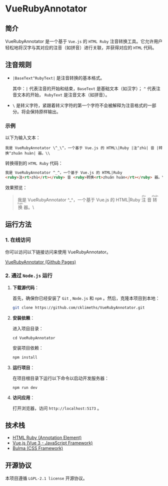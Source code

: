 # VueRubyAnnotator

## 简介

VueRubyAnnotator 是一个基于 `Vue.js` 的 `HTML Ruby` 注音转换工具。它允许用户轻松地将汉字与其对应的注音（如拼音）进行关联，并获得对应的 `HTML` 代码。

## 注音规则

- `|BaseText^RubyText|` 是注音转换的基本格式。

  其中：`|` 代表注音的开始和结束，`BaseText` 是基础文本（如汉字）； `^` 代表注音文本的开始， `RubyText` 是注音文本（如拼音）。

- `\` 是转义字符，紧跟着转义字符的第一个字符不会被解释为注音格式的一部分。将会保持原样输出。

### 示例

以下为输入文本：

```
我是 VueRubyAnnotator \^_\^，一个基于 Vue.js 的 HTML\|Ruby |注^zhù| 音 |转换^zhuǎn huàn| 器。\\
```

转换得到的 `HTML Ruby` 代码：

```html
我是 VueRubyAnnotator ^_^，一个基于 Vue.js 的 HTML|Ruby
<ruby>注<rt>zhù</rt></ruby> 音 <ruby>转换<rt>zhuǎn huàn</rt></ruby> 器。\
```

效果预览：

> 我是 VueRubyAnnotator ^\_^，一个基于 Vue.js 的 HTML|Ruby <ruby>注<rt>zhù</rt></ruby> 音 <ruby>转换<rt>zhuǎn huàn</rt></ruby> 器。\

## 运行方法

### 1. 在线访问

你可以访问以下链接访问来使用 VueRubyAnnotator。

[VueRubyAnnotator (Github Pages)](cklimeths.github.io/VueRubyAnnotator)

### 2. 通过 `Node.js` 运行

1. **下载源代码**：

   首先，确保你已经安装了 `Git` , `Node.js` 和 `npm` 。然后，克隆本项目到本地：

   ```bash
   git clone https://github.com/cklimeths/VueRubyAnnotator.git
   ```

2. **安装依赖**：

   进入项目目录：

   ```
   cd VueRubyAnnotator
   ```

   安装项目依赖：

   ```bash
   npm install
   ```

3. **运行项目**：

   在项目根目录下运行以下命令以启动开发服务器：

   ```
   npm run dev
   ```

4. **访问应用**：

   打开浏览器，访问 `http://localhost:5173` 。

## 技术栈

- [HTML Ruby (Annotation Element)](https://developer.mozilla.org/en-US/docs/Web/HTML/Element/ruby)
- [Vue.js (Vue 3 - JavaScript Framework)](https://vuejs.org/)
- [Bulma (CSS Framework)](https://bulma.io/)

## 开源协议

本项目遵循 `LGPL-2.1 license` 开源协议。
